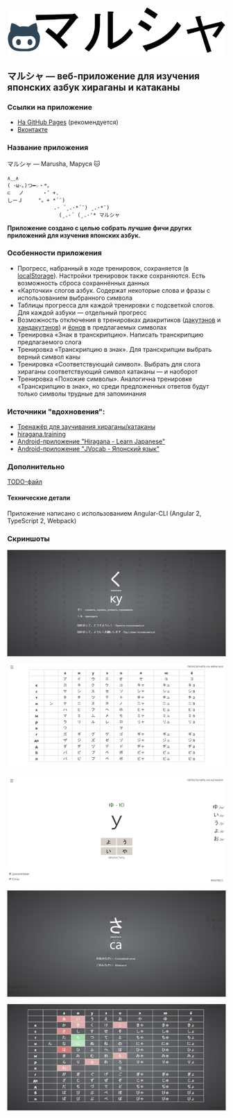 ![](stuff/logo.png)

## マルシャ  — веб-приложение для изучения японских азбук хираганы и катаканы

### Ссылки на приложение

* [На GitHub Pages](https://become-iron.github.io/marusha) (рекомендуется)
* [Вконтакте](https://vk.com/app5772184)

### Название приложения
マルシャ — Marusha, Маруся :cat:

```
∧＿∧
( ･ω･｡)つ━☆・*。
⊂　 ノ 　　　・゜+.
しーＪ　　　°。+ *´¨)
　　　　　　　　　.· ´¸.·*´¨) ¸.·*¨)
　　　　　　　　　　(¸.·´ (¸.·'* マルシャ
```

**Приложение создано с целью собрать лучшие фичи других приложений для изучения японских азбук.**

### Особенности приложения

* Прогресс, набранный в ходе тренировок, сохраняется (в [localStorage](https://en.wikipedia.org/wiki/Web_storage)). Настройки тренировок также сохраняются. Есть возможность сброса сохраннённых данных
* «Карточки» слогов азбук. Содержат некоторые слова и фразы с использованием выбранного символа
* Таблицы прогресса для каждой тренировки с подсветкой слогов. Для каждой азбуки — отдельный прогресс
* Возможность отключения в тренировках диакритиков ([дакутэнов](https://ru.wikipedia.org/wiki/Дакутэн) и [хандакутэнов](https://ru.wikipedia.org/wiki/Хандакутэн)) и [ёонов](https://ru.wikipedia.org/wiki/Ёон) в предлагаемых символах
* Тренировка «Знак в транскрипцию». Написать транскрипцию предлагаемого слога
* Тренировка «Транскрипцию в знак». Для транскрипции выбрать верный символ каны
* Тренировка «Соответствующий символ». Выбрать для слога хираганы соответствующий символ катаканы — и наоборот
* Тренировка «Похожие символы». Аналогична тренировке «Транскрипцию в знак», но среди предложенных ответов будут только символы трудные для запоминания

### Источники "вдохновения":

* [Тренажёр для заучивания хираганы/катаканы](http://saison-group.ru/study/hiragana)
* [hiragana.training](http://hiragana.training)
* [Android-приложение "Hiragana - Learn Japanese"](https://play.google.com/store/apps/details?id=com.legendarya.helloandroid)
* [Android-приложение "JVocab - Японский язык"](https://play.google.com/store/apps/details?id=com.mannaka.jvocab)

### Дополнительно

[TODO-файл](/TODO.md)

#### Технические детали

Приложение написано с использованием Angular-CLI (Angular 2, TypeScript 2, Webpack)

### Скриншоты

![](stuff/screen1.jpg)

![](stuff/screen2.jpg)

![](stuff/screen3.jpg)

![](stuff/screen4.jpg)

![](stuff/screen5.jpg)

